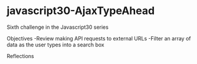 # javascript30-AjaxTypeAhead
Sixth challenge in the Javascript30 series

Objectives 
-Review making API requests to external URLs
-Filter an array of data as the user types into a search box

Reflections

